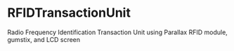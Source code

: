 RFIDTransactionUnit
===================

Radio Frequency Identification Transaction Unit using Parallax RFID module, gumstix, and LCD screen
